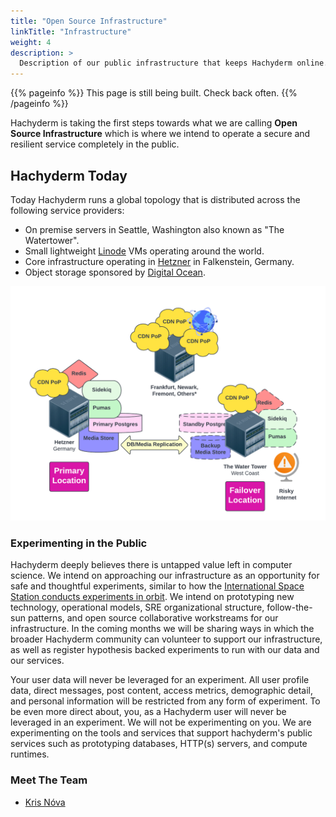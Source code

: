 ```yaml
---
title: "Open Source Infrastructure"
linkTitle: "Infrastructure"
weight: 4
description: >
  Description of our public infrastructure that keeps Hachyderm online.
---
```


{{% pageinfo %}}
This page is still being built. Check back often.
{{% /pageinfo %}}

Hachyderm is taking the first steps towards what we are calling **Open Source Infrastructure** which is where we intend to operate a secure and resilient service completely in the public.

## Hachyderm Today

Today Hachyderm runs a global topology that is distributed across the following service providers:

 - On premise servers in Seattle, Washington also known as "The Watertower".
 - Small lightweight [Linode](https://www.linode.com/) VMs operating around the world.
 - Core infrastructure operating in [Hetzner](https://www.hetzner.com/) in Falkenstein, Germany.
 - Object storage sponsored by [Digital Ocean](https://www.digitalocean.com/products/spaces).

![](topology-v2.png)


### Experimenting in the Public

Hachyderm deeply believes there is untapped value left in computer science. We intend on approaching our infrastructure as an opportunity for safe and thoughtful experiments, similar to how the [International Space Station conducts experiments in orbit](https://www.nasa.gov/mission_pages/station/research/experiments_category). We intend on prototyping new technology, operational models, SRE organizational structure, follow-the-sun patterns, and open source collaborative workstreams for our infrastructure. In the coming months we will be sharing ways in which the broader Hachyderm community can volunteer to support our infrastructure, as well as register hypothesis backed experiments to run with our data and our services. 

Your user data will never be leveraged for an experiment. All user profile data, direct messages, post content, access metrics, demographic detail, and personal information will be restricted from any form of experiment. To be even more direct about, you, as a Hachyderm user will never be leveraged in an experiment. We will not be experimenting on you. We are experimenting on the tools and services that support hachyderm's public services such as prototyping databases, HTTP(s) servers, and compute runtimes.

### Meet The Team 

 - [Kris Nóva](https://hachyderm.io/@nova)


